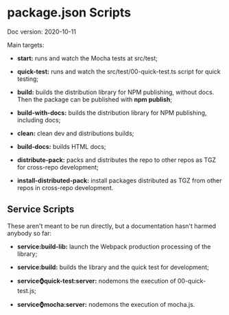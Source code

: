 # package.json Scripts

Doc version: 2020-10-11

Main targets:

- **start:** runs and watch the Mocha tests at src/test;

- **quick-test:** runs and watch the src/test/00-quick-test.ts script for quick testing;

- **build:** builds the distribution library for NPM publishing, without docs. Then the package can be published with **npm publish**;

- **build-with-docs:** builds the distribution library for NPM publishing, including docs;

- **clean:** clean dev and distributions builds;

- **build-docs:** builds HTML docs;

- **distribute-pack:** packs and distributes the repo to other repos as TGZ for cross-repo development;

- **install-distributed-pack:** install packages distributed as TGZ from other repos in cross-repo development.


## Service Scripts

These aren't meant to be run directly, but a documentation hasn't harmed anybody so far:

- **service:build-lib:** launch the Webpack production processing of the library;

- **service:build:** builds the library and the quick test for development;

- **service:watch:quick-test:server:** nodemons the execution of 00-quick-test.js;

- **service:watch:mocha:server:** nodemons the execution of mocha.js.
